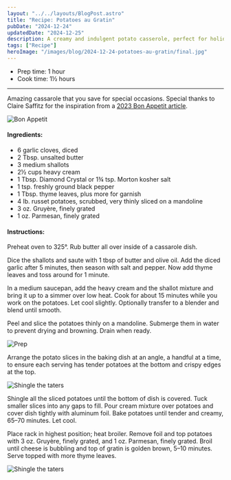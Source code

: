```yaml
---
layout: "../../layouts/BlogPost.astro"
title: "Recipe: Potatoes au Gratin"
pubDate: "2024-12-24"
updatedDate: "2024-12-25"
description: A creamy and indulgent potato casserole, perfect for holiday gatherings, that will leave you and your guests wanting more every year.
tags: ["Recipe"]
heroImage: "/images/blog/2024-12-24-potatoes-au-gratin/final.jpg"
---
```


<ul class="recipe-meta">
    <li>Prep time: 1 hour</li>
    <li>Cook time: 1½ hours</li>
</ul>

---

Amazing cassarole that you save for special occasions. Special thanks to Claire Saffitz for the inspiration from a [2023 Bon Appetit article](https://www.bonappetit.com/recipe/classic-potato-gratin).

![Bon Appetit](/images/blog/2024-12-24-potatoes-au-gratin/bon-appetit.png)

<h4>Ingredients:</h4>

<ul>
    <li itemProp="recipeIngredient">6 garlic cloves, diced</li>
    <li itemProp="recipeIngredient">2 Tbsp. unsalted butter</li>
    <li itemProp="recipeIngredient">3 medium shallots</li>
    <li itemProp="recipeIngredient">2½ cups heavy cream</li>
    <li itemProp="recipeIngredient">1 Tbsp. Diamond Crystal or 1¾ tsp. Morton kosher salt</li>
    <li itemProp="recipeIngredient">1 tsp. freshly ground black pepper</li>
    <li itemProp="recipeIngredient">1 Tbsp. thyme leaves, plus more for garnish</li>
    <li itemProp="recipeIngredient">4 lb. russet potatoes, scrubbed, very thinly sliced on a mandoline</li>
    <li itemProp="recipeIngredient">3 oz. Gruyère, finely grated</li>
    <li itemProp="recipeIngredient">1 oz. Parmesan, finely grated</li>
</ul>

<h4>Instructions:</h4>

<p itemProp="recipeInstruction">Preheat oven to 325°. Rub butter all over inside of a cassarole dish.</p>

<p itemProp="recipeInstruction">Dice the shallots and saute with 1 tbsp of butter and olive oil. Add the diced garlic after 5 minutes, then season with salt and pepper. Now add thyme leaves and toss around for 1 minute.</p>

<p itemProp="recipeInstruction">In a medium saucepan, add the heavy cream and the shallot mixture and bring it up to a simmer over low heat. Cook for about 15 minutes while you work on the potatoes. Let cool slightly. Optionally transfer to a blender and blend until smooth.</p>

<p itemProp="recipeInstruction">Peel and slice the potatoes thinly on a mandoline. Submerge them in water to prevent drying and browning. Drain when ready.</p>

![Prep](/images/blog/2024-12-24-potatoes-au-gratin/prep.jpg)

<p itemProp="recipeInstruction">Arrange the potato slices in the baking dish at an angle, a handful at a time, to ensure each serving has tender potatoes at the bottom and crispy edges at the top.</p>

![Shingle the taters](/images/blog/2024-12-24-potatoes-au-gratin/potatoes-1.jpg)

<p itemProp="recipeInstruction">Shingle all the sliced potatoes until the bottom of dish is covered. Tuck smaller slices into any gaps to fill. Pour cream mixture over potatoes and cover dish tightly with aluminum foil. Bake potatoes until tender and creamy, 65–70 minutes. Let cool.</p>

<p itemProp="recipeInstruction">Place rack in highest position; heat broiler. Remove foil and top potatoes with 3 oz. Gruyère, finely grated, and 1 oz. Parmesan, finely grated. Broil until cheese is bubbling and top of gratin is golden brown, 5–10 minutes. Serve topped with more thyme leaves.</p>

![Shingle the taters](/images/blog/2024-12-24-potatoes-au-gratin/final.jpg)
